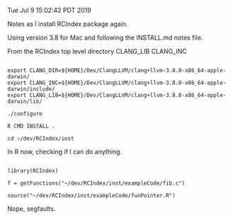 Tue Jul  9 15:02:42 PDT 2019

Notes as I install RCIndex package again.

Using version 3.8 for Mac and following the INSTALL.md notes file.

From the RCIndex top level directory
  CLANG_LIB
  CLANG_INC

```

export CLANG_DIR=${HOME}/Dev/ClangLLVM/clang+llvm-3.8.0-x86_64-apple-darwin/
export CLANG_INC=${HOME}/Dev/ClangLLVM/clang+llvm-3.8.0-x86_64-apple-darwin/include/
export CLANG_LIB=${HOME}/Dev/ClangLLVM/clang+llvm-3.8.0-x86_64-apple-darwin/lib/

./configure

R CMD INSTALL .

cd ~/dev/RCIndex/inst

```

In R now, checking if I can do anything.


```{r}

library(RCIndex)

f = getFunctions("~/dev/RCIndex/inst/exampleCode/fib.c")

source("~/dev/RCIndex/inst/exampleCode/funPointer.R")

```

Nope, segfaults.

